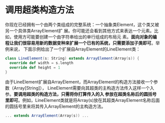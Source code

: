 调用超类构造方法
===================================================================================
你现在已经拥有一个由两个类组成的完整系统：一个抽象类Element，这个类又被另一个具体类ArrayElement扩
展。你可能还会看到其他方式来表达一个元素。比如，使用方可能要创建一个由字符串给出的单行组成的布局元
素。**面向对象的编程让我们很容易用新的数据变种来扩展一个已有的系统，只需要添加子类即可**。举例来说，
下面示例给出了一个扩展自ArrayElement的LineElement类：
```scala
class LineElement(s: String) extends ArrayElement(Array(s)) {
  override def width = s.length
  override def height = 1
}
```
由于LineElement扩展自ArrayElement，而ArrayElement的构造方法接收一个参数（Array[String]），
LineElement需要向其超类的主构造方法传入这样一个入参。**要调用超类的构造方法，只需将你打算传入的入
参放在超类名称后的圆括号里即可**。例如，LineElement类就是将Array(s)放在其超类ArrayElement名称后面
的圆括号里来将其传入ArrayElement的主构造方法。
```scala
... extends ArrayElement(Array(s)) ...
```


